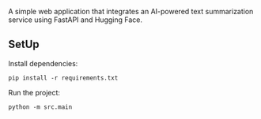 A simple web application that integrates an AI-powered text summarization service using FastAPI and Hugging Face.

## SetUp

Install dependencies:
```
pip install -r requirements.txt
```
Run the project:

```
python -m src.main
```
